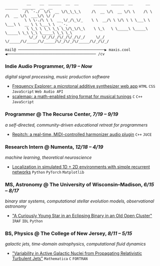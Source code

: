 ```
          __    __  ______  __  __       ______  ______  __      __      ______  ______  __  __    
         /\ `-./  \/\  __ \/\_\_\_\     /\  __ \/\  __ \/\ \    /\ \    /\  __ \/\  ___\/\ \/ /    
         \ \ \-./\ \ \  __ \/_/\_\/_    \ \  __/\ \ \/\ \ \ \___\ \ \___\ \  __ \ \ \___\ \  _`-.  
          \ \_\ \ \_\ \_\ \_\/\_\/\_\    \ \_\   \ \_____\ \_____\ \_____\ \_\ \_\ \_____\ \_\ \_\
           \/_/  \/_/\/_/\/_/\/_/\/_/     \/_/    \/_____/\/_____/\/_____/\/_/\/_/\/_____/\/_/\/_/

mail@ ────────────────────────────────────────▶ maxis.cool ◀───────────────────────────────────────── /cv
```

### **Indie Audio Programmer**, *9/19 – Now*
*digital signal processing, music production software*
- [Frequency Explorer: a microtonal additive synthesizer web app](https://maxis.cool/frex) `HTML` `CSS` `JavaScript` `Web Audio API`
- [scalemap: a math-enabled string format for musical tunings](https://github.com/maxwellpollack/scalemap) `C` `C++` `JavaScript`

### **Programmer** @ The Recurse Center, *7/19 – 9/19*
*a self-directed, community-driven educational retreat for programmers*
- [Repitch: a real-time, MIDI-controlled harmonizer audio plugin](https://github.com/maxwellpollack/repitch) `C++` `JUCE`

### **Research Intern** @ Numenta, *12/18 – 4/19*
*machine learning, theoretical neuroscience*
- [Localization in simulated 1D + 2D environments with simple recurrent networks](https://github.com/maxwellpollack/localization_rnn) `Python` `PyTorch` `Matplotlib`

### **MS, Astronomy** @ The University of Wisconsin–Madison, *6/15 – 8/17*
*binary star systems, computational stellar evolution models, observational astronomy*
- ["A Curiously Young Star in an Eclipsing Binary in an Old Open Cluster"](https://doi.org/10.3847/1538-3881/aab0ff) `IRAF` `IDL` `Python`

### **BS, Physics** @ The College of New Jersey, *8/11 – 5/15*
*galactic jets, time-domain astrophysics, computational fluid dynamics*
- ["Variability in Active Galactic Nuclei from Propagating Relativistic Turbulent Jets"](https://doi.org/10.3847/0004-637X/820/1/12) `Mathematica` `C` `FORTRAN`
